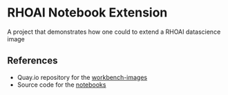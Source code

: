 # RHOAI Notebook Extension
A project that demonstrates how one could to extend a RHOAI datascience image

## References

* Quay.io repository for the [workbench-images](https://quay.io/repository/opendatahub/workbench-images?tab=tags)
* Source code for the [notebooks](https://github.com/opendatahub-io/notebooks)
